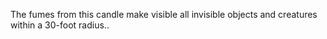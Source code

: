 The fumes from this candle make visible all invisible objects and creatures within a 30-foot radius.. 
